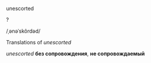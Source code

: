 unescorted

?

/ˌənəˈskôrdəd/

Translations of _unescorted_

_unescorted_
**без сопровождения**, **не сопровождаемый**